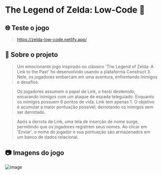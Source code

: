 # The Legend of Zelda: Low-Code 🏹

## 🌐 Teste o jogo
> https://zelda-low-code.netlify.app/

## 📜 Sobre o projeto 
> Um emocionante jogo inspirado no clássico 'The Legend of Zelda: A Link to the Past' foi desenvolvido usando a plataforma Construct 3. Nele, os jogadores embarcam em uma aventura, enfrentando inimigos e desafios.

> Os jogadores assumem o papel de Link, o herói destemido, encarando inimigos com um ataque de espada teleguiado. Enquanto os inimigos possuem 6 pontos de vida, Link tem apenas 1. O objetivo é acumular a maior pontuação possível, derrotando os inimigos sem ser derrotado.

> Após a derrota de Link, uma tela de inserção de nome surge, permitindo que os jogadores registrem seus nomes. Ao clicar em 'Enviar', o nome do jogador e sua pontuação são armazenados em um banco de dados relacional.

## 📷 Imagens do jogo
![image](https://github.com/luizfelipesoarees/Zelda-Low-Code/assets/141787273/37f3abf9-6fa5-49d0-ba9f-00f5230054ed)






